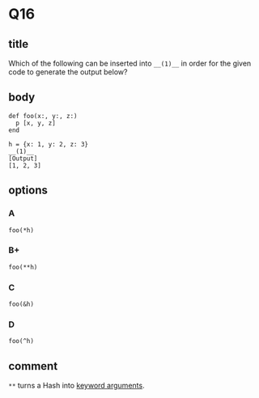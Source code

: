 # Q16

## title

Which of the following can be inserted into `__(1)__`  in order for the given code to generate the output below?

## body

```
def foo(x:, y:, z:)
  p [x, y, z]
end

h = {x: 1, y: 2, z: 3}
__(1)__
[Output]
[1, 2, 3]
```

## options

### A

`foo(*h)`

### B+

`foo(**h)`

### C

`foo(&h)`

### D

`foo(^h)`

## comment

`**` turns a Hash into [keyword arguments](https://docs.ruby-lang.org/en/3.1/syntax/calling_methods_rdoc.html#label-Keyword+Arguments).

